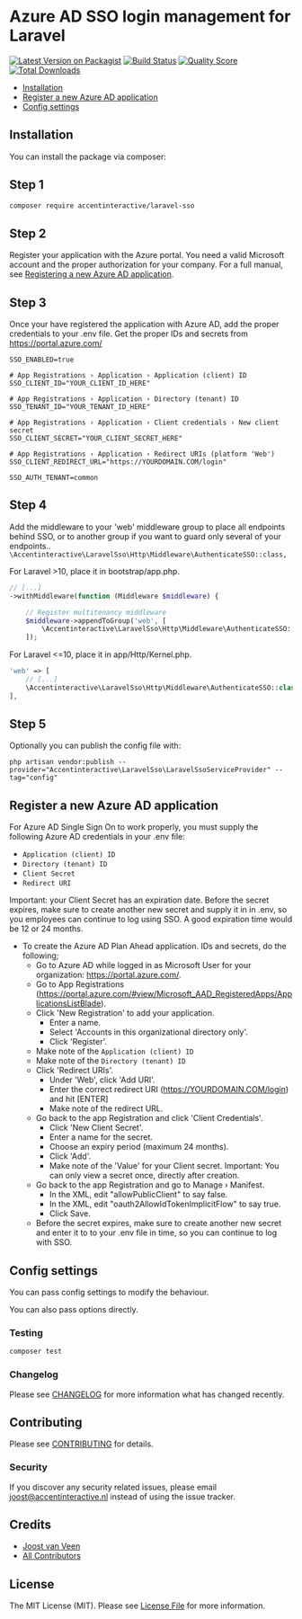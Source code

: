 # Azure AD SSO login management for Laravel

[![Latest Version on Packagist](https://img.shields.io/packagist/v/accentinteractive/laravel-logcleaner.svg?style=flat-square)](https://packagist.org/packages/accentinteractive/laravel-logcleaner)
[![Build Status](https://img.shields.io/travis/accentinteractive/laravel-logcleaner/master.svg?style=flat-square)](https://travis-ci.org/accentinteractive/laravel-logcleaner)
[![Quality Score](https://img.shields.io/scrutinizer/g/accentinteractive/laravel-logcleaner.svg?style=flat-square)](https://scrutinizer-ci.com/g/accentinteractive/laravel-logcleaner)
[![Total Downloads](https://img.shields.io/packagist/dt/accentinteractive/laravel-logcleaner.svg?style=flat-square)](https://packagist.org/packages/accentinteractive/laravel-logcleaner)

- [Installation](#installation) 
- [Register a new Azure AD application](#register-a-new-azure-ad-application) 
- [Config settings](#config-settings)

## Installation

You can install the package via composer:

## Step 1

```bash
composer require accentinteractive/laravel-sso
```
## Step 2

Register your application with the Azure portal. You need a valid Microsoft account and the proper authorization for your company.
For a full manual, see [Registering a new Azure AD application](#register-a-new-azure-ad-application). 

## Step 3

Once your have registered the application with Azure AD, add the proper credentials to your .env file. Get the proper IDs and secrets from https://portal.azure.com/

```shell
SSO_ENABLED=true

# App Registrations › Application › Application (client) ID
SSO_CLIENT_ID="YOUR_CLIENT_ID_HERE"

# App Registrations › Application › Directory (tenant) ID
SSO_TENANT_ID="YOUR_TENANT_ID_HERE"

# App Registrations › Application › Client credentials › New client secret
SSO_CLIENT_SECRET="YOUR_CLIENT_SECRET_HERE"

# App Registrations › Application › Redirect URIs (platform 'Web')
SSO_CLIENT_REDIRECT_URL="https://YOURDOMAIN.COM/login"

SSO_AUTH_TENANT=common
```

## Step 4

Add the middleware to your 'web' middleware group to place all endpoints behind SSO, or to another group if you want to guard only several of your endpoints..
`\Accentinteractive\LaravelSso\Http\Middleware\AuthenticateSSO::class,`

For Laravel >10, place it in bootstrap/app.php.
```php
// [...]
->withMiddleware(function (Middleware $middleware) {

    // Register multitenancy middleware
    $middleware->appendToGroup('web', [
        \Accentinteractive\LaravelSso\Http\Middleware\AuthenticateSSO::class,
    ]);
```

For Laravel <=10, place it in app/Http/Kernel.php.
```php
'web' => [
    // [...]
    \Accentinteractive\LaravelSso\Http\Middleware\AuthenticateSSO::class,
],
```

## Step 5

Optionally you can publish the config file with:
```
php artisan vendor:publish --provider="Accentinteractive\LaravelSso\LaravelSsoServiceProvider" --tag="config"
```

## Register a new Azure AD application

For Azure AD Single Sign On to work properly, you must supply the following Azure AD credentials in your .env file:
- `Application (client) ID`
- `Directory (tenant) ID`
- `Client Secret`
- `Redirect URI`

Important: your Client Secret has an expiration date. Before the secret expires, make sure to create another new secret and supply it in in .env, so you employees can continue to log using SSO. A good expiration time would be 12 or 24 months.

- To create the Azure AD Plan Ahead application. IDs and secrets, do the following;
    - Go to Azure AD while logged in as Microsoft User for your organization: https://portal.azure.com/.
    - Go to App Registrations (https://portal.azure.com/#view/Microsoft_AAD_RegisteredApps/ApplicationsListBlade).
    - Click 'New Registration' to add your application.
      - Enter a name.
      - Select 'Accounts in this organizational directory only'.
      - Click 'Register'.
    - Make note of the `Application (client) ID`
    - Make note of the `Directory (tenant) ID`
    - Click 'Redirect URIs'.
        - Under 'Web', click 'Add URI'.
        - Enter the correct redirect URI (https://YOURDOMAIN.COM/login) and hit [ENTER]
        - Make note of the redirect URL.
    - Go back to the app Registration and click 'Client Credentials'.
        - Click 'New Client Secret'.
        - Enter a name for the secret.
        - Choose an expiry period (maximum 24 months).
        - Click 'Add'.
        - Make note of the 'Value' for your Client secret. Important: You can only view a secret once, directly after creation.
    - Go back to the app Registration and go to Manage › Manifest.
      - In the XML, edit "allowPublicClient" to say false.
      - In the XML, edit "oauth2AllowIdTokenImplicitFlow" to say true.
      - Click Save.
    - Before the secret expires, make sure to create another new secret and enter it to to your .env file in time, so you can continue to log with SSO.

## Config settings
You can pass config settings to modify the behaviour.

You can also pass options directly. 

### Testing

``` bash
composer test
```

### Changelog

Please see [CHANGELOG](CHANGELOG.md) for more information what has changed recently.

## Contributing

Please see [CONTRIBUTING](CONTRIBUTING.md) for details.

### Security

If you discover any security related issues, please email joost@accentinteractive.nl instead of using the issue tracker.

## Credits

- [Joost van Veen](https://github.com/accentinteractive)
- [All Contributors](../../contributors)

## License

The MIT License (MIT). Please see [License File](LICENSE.md) for more information.
